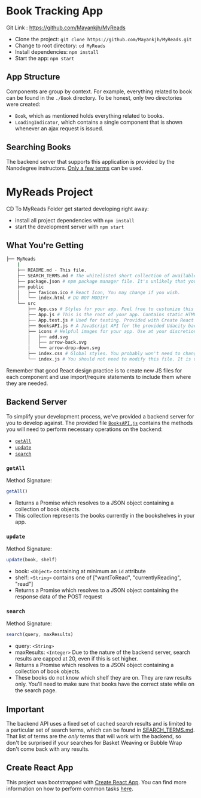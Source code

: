 # Book Tracking App
Git Link : https://github.com/Mayankjh/MyReads
- Clone the project: `git clone https://github.com/Mayankjh/MyReads.git`
- Change to root directory: `cd MyReads`
- Install dependencies: `npm install`
- Start the app: `npm start`

## App Structure

Components are group by context. For example, everything related to book can be found in the `./Book` directory. To be honest, only two directories were created:

- `Book`, which as mentioned holds everything related to books.
- `LoadingIndicator`, which contains a single component that is shown whenever an ajax request is issued.

## Searching Books

The backend server that supports this application is provided by the Nanodegree instructors. [Only a few terms](./SEARCH_TERMS.md) can be used.

# MyReads Project

CD To MyReads Folder get started developing right away:

* install all project dependencies with `npm install`
* start the development server with `npm start`

## What You're Getting
```bash
├── MyReads
    |
    ├── README.md - This file.
    ├── SEARCH_TERMS.md # The whitelisted short collection of available search terms for you to use with your app.
    ├── package.json # npm package manager file. It's unlikely that you'll need to modify this.
    ├── public
    │   ├── favicon.ico # React Icon, You may change if you wish.
    │   └── index.html # DO NOT MODIFY
    └── src
        ├── App.css # Styles for your app. Feel free to customize this as you desire.
        ├── App.js # This is the root of your app. Contains static HTML right now.
        ├── App.test.js # Used for testing. Provided with Create React App. Testing is encouraged, but not required.
        ├── BooksAPI.js # A JavaScript API for the provided Udacity backend. Instructions for the methods are below.
        ├── icons # Helpful images for your app. Use at your discretion.
        │   ├── add.svg
        │   ├── arrow-back.svg
        │   └── arrow-drop-down.svg
        ├── index.css # Global styles. You probably won't need to change anything here.
        └── index.js # You should not need to modify this file. It is used for DOM rendering only.
```

Remember that good React design practice is to create new JS files for each component and use import/require statements to include them where they are needed.

## Backend Server

To simplify your development process, we've provided a backend server for you to develop against. The provided file [`BooksAPI.js`](src/BooksAPI.js) contains the methods you will need to perform necessary operations on the backend:

* [`getAll`](#getall)
* [`update`](#update)
* [`search`](#search)

### `getAll`

Method Signature:

```js
getAll()
```

* Returns a Promise which resolves to a JSON object containing a collection of book objects.
* This collection represents the books currently in the bookshelves in your app.

### `update`

Method Signature:

```js
update(book, shelf)
```

* book: `<Object>` containing at minimum an `id` attribute
* shelf: `<String>` contains one of ["wantToRead", "currentlyReading", "read"]  
* Returns a Promise which resolves to a JSON object containing the response data of the POST request

### `search`

Method Signature:

```js
search(query, maxResults)
```

* query: `<String>`
* maxResults: `<Integer>` Due to the nature of the backend server, search results are capped at 20, even if this is set higher.
* Returns a Promise which resolves to a JSON object containing a collection of book objects.
* These books do not know which shelf they are on. They are raw results only. You'll need to make sure that books have the correct state while on the search page.

## Important
The backend API uses a fixed set of cached search results and is limited to a particular set of search terms, which can be found in [SEARCH_TERMS.md](SEARCH_TERMS.md). That list of terms are the _only_ terms that will work with the backend, so don't be surprised if your searches for Basket Weaving or Bubble Wrap don't come back with any results.

## Create React App

This project was bootstrapped with [Create React App](https://github.com/facebookincubator/create-react-app). You can find more information on how to perform common tasks [here](https://github.com/facebookincubator/create-react-app/blob/master/packages/react-scripts/template/README.md).
